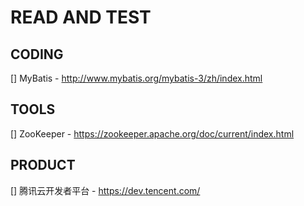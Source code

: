 # READ AND TEST

## CODING

[] MyBatis - http://www.mybatis.org/mybatis-3/zh/index.html

## TOOLS

[] ZooKeeper - https://zookeeper.apache.org/doc/current/index.html

## PRODUCT

[] 腾讯云开发者平台 - https://dev.tencent.com/